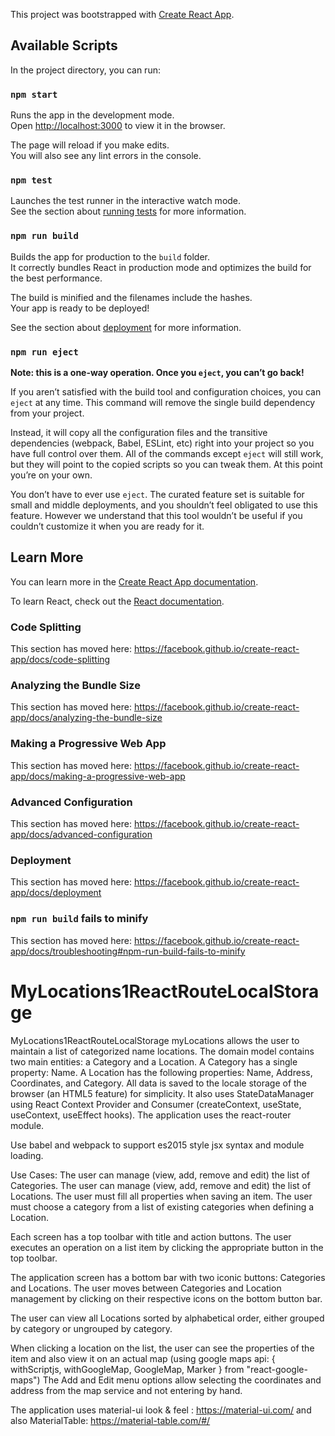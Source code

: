 This project was bootstrapped with [Create React App](https://github.com/facebook/create-react-app).

## Available Scripts

In the project directory, you can run:

### `npm start`

Runs the app in the development mode.<br />
Open [http://localhost:3000](http://localhost:3000) to view it in the browser.

The page will reload if you make edits.<br />
You will also see any lint errors in the console.

### `npm test`

Launches the test runner in the interactive watch mode.<br />
See the section about [running tests](https://facebook.github.io/create-react-app/docs/running-tests) for more information.

### `npm run build`

Builds the app for production to the `build` folder.<br />
It correctly bundles React in production mode and optimizes the build for the best performance.

The build is minified and the filenames include the hashes.<br />
Your app is ready to be deployed!

See the section about [deployment](https://facebook.github.io/create-react-app/docs/deployment) for more information.

### `npm run eject`

**Note: this is a one-way operation. Once you `eject`, you can’t go back!**

If you aren’t satisfied with the build tool and configuration choices, you can `eject` at any time. This command will remove the single build dependency from your project.

Instead, it will copy all the configuration files and the transitive dependencies (webpack, Babel, ESLint, etc) right into your project so you have full control over them. All of the commands except `eject` will still work, but they will point to the copied scripts so you can tweak them. At this point you’re on your own.

You don’t have to ever use `eject`. The curated feature set is suitable for small and middle deployments, and you shouldn’t feel obligated to use this feature. However we understand that this tool wouldn’t be useful if you couldn’t customize it when you are ready for it.

## Learn More

You can learn more in the [Create React App documentation](https://facebook.github.io/create-react-app/docs/getting-started).

To learn React, check out the [React documentation](https://reactjs.org/).

### Code Splitting

This section has moved here: https://facebook.github.io/create-react-app/docs/code-splitting

### Analyzing the Bundle Size

This section has moved here: https://facebook.github.io/create-react-app/docs/analyzing-the-bundle-size

### Making a Progressive Web App

This section has moved here: https://facebook.github.io/create-react-app/docs/making-a-progressive-web-app

### Advanced Configuration

This section has moved here: https://facebook.github.io/create-react-app/docs/advanced-configuration

### Deployment

This section has moved here: https://facebook.github.io/create-react-app/docs/deployment

### `npm run build` fails to minify

This section has moved here: https://facebook.github.io/create-react-app/docs/troubleshooting#npm-run-build-fails-to-minify

# MyLocations1ReactRouteLocalStorage
MyLocations1ReactRouteLocalStorage myLocations allows the user to maintain a list of categorized name locations. The domain model contains two main entities: a Category and a Location. A Category has a single property: Name. A Location has the following properties: Name, Address, Coordinates, and Category. All data is saved to the locale storage of the browser (an HTML5 feature) for simplicity. It also uses StateDataManager using React Context Provider and Consumer (createContext, useState, useContext, useEffect hooks). The application uses the react-router module.

Use babel and webpack to support es2015 style jsx syntax and module loading.

Use Cases: The user can manage (view, add, remove and edit) the list of Categories. The user can manage (view, add, remove and edit) the list of Locations. The user must fill all properties when saving an item. The user must choose a category from a list of existing categories when defining a Location.

Each screen has a top toolbar with title and action buttons. The user executes an operation on a list item by clicking the appropriate button in the top toolbar.

The application screen has a bottom bar with two iconic buttons: Categories and Locations. The user moves between Categories and Location management by clicking on their respective icons on the bottom button bar.

The user can view all Locations sorted by alphabetical order, either grouped by category or ungrouped by category.

When clicking a location on the list, the user can see the properties of the item and also view it on an actual map (using google maps api: { withScriptjs, withGoogleMap, GoogleMap, Marker } from "react-google-maps") The Add and Edit menu options allow selecting the coordinates and address from the map service and not entering by hand.

The application uses material-ui look & feel : https://material-ui.com/ and also MaterialTable: https://material-table.com/#/